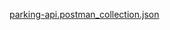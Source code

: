 [parking-api.postman_collection.json](https://github.com/Daniiljv/Exam5/files/14473246/parking-api.postman_collection.json)
